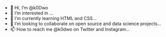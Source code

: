 - 👋 Hi, I’m @k0Dwo
- 👀 I’m interested in ...
- 🌱 I’m currently learning HTML and CSS...
- 💞️ I’m looking to collaborate on open source and data science projects...
- 📫 How to reach me @k0dwo on Twitter and Instagram...

<!---
k0Dwo/k0Dwo is a ✨ special ✨ repository because its `README.md` (this file) appears on your GitHub profile.
You can click the Preview link to take a look at your changes.
--->
